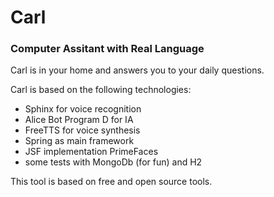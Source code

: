 # Carl #


### Computer Assitant with Real Language ###


Carl is in your home and answers you to your daily questions.

Carl is based on the following technologies:
 * Sphinx for voice recognition
 * Alice Bot Program D for IA
 * FreeTTS for voice synthesis
 * Spring as main framework
 * JSF implementation PrimeFaces
 * some tests with MongoDb (for fun) and H2

 This tool is based on free and open source tools.